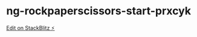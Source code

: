 # ng-rockpaperscissors-start-prxcyk

[Edit on StackBlitz ⚡️](https://stackblitz.com/edit/ng-rockpaperscissors-start-prxcyk)